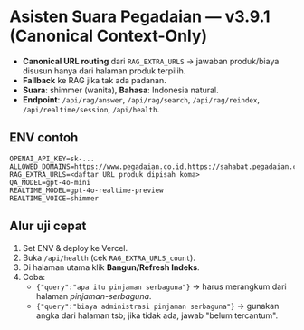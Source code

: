 # Asisten Suara Pegadaian — v3.9.1 (Canonical Context-Only)

- **Canonical URL routing** dari `RAG_EXTRA_URLS` → jawaban produk/biaya disusun hanya dari halaman produk terpilih.
- **Fallback** ke RAG jika tak ada padanan.
- **Suara**: shimmer (wanita), **Bahasa**: Indonesia natural.
- **Endpoint**: `/api/rag/answer`, `/api/rag/search`, `/api/rag/reindex`, `/api/realtime/session`, `/api/health`.

## ENV contoh
```
OPENAI_API_KEY=sk-...
ALLOWED_DOMAINS=https://www.pegadaian.co.id,https://sahabat.pegadaian.co.id
RAG_EXTRA_URLS=<daftar URL produk dipisah koma>
QA_MODEL=gpt-4o-mini
REALTIME_MODEL=gpt-4o-realtime-preview
REALTIME_VOICE=shimmer
```

## Alur uji cepat
1) Set ENV & deploy ke Vercel.
2) Buka `/api/health` (cek `RAG_EXTRA_URLS_count`).
3) Di halaman utama klik **Bangun/Refresh Indeks**.
4) Coba:
   - `{"query":"apa itu pinjaman serbaguna"}` → harus merangkum dari halaman *pinjaman-serbaguna*.
   - `{"query":"biaya administrasi pinjaman serbaguna"}` → gunakan angka dari halaman tsb; jika tidak ada, jawab "belum tercantum".
